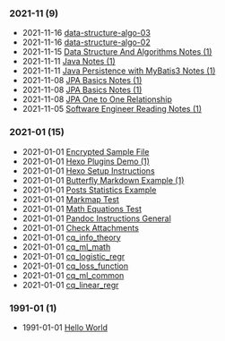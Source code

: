 ### **2021-11** (9)  
- 2021-11-16 [data-structure-algo-03](https://bzhao2718.github.io/reading-notes/cqNotes/SoftwareDev/DataStructureAlgo/data-structure-algo-03/)  
- 2021-11-16 [data-structure-algo-02](https://bzhao2718.github.io/reading-notes/cqNotes/SoftwareDev/DataStructureAlgo/data-structure-algo-02/)  
- 2021-11-15 [Data Structure And Algorithms Notes (1)](https://bzhao2718.github.io/reading-notes/cqNotes/SoftwareDev/DataStructureAlgo/data-structure-algo-01/)  
- 2021-11-11 [Java Notes (1)](https://bzhao2718.github.io/reading-notes/cqNotes/SoftwareDev/JavaNotes/Java-notes-01/)  
- 2021-11-11 [Java Persistence with MyBatis3 Notes (1)](https://bzhao2718.github.io/reading-notes/cqNotes/SoftwareDev/MyBatisBasicsNotes/MyBatis-basics-notes-01/)  
- 2021-11-08 [JPA Basics Notes (1)](https://bzhao2718.github.io/reading-notes/cqNotes/SoftwareDev/JPABasicsNotes/JPA-basics-notes-01/)  
- 2021-11-08 [JPA Basics Notes (1)](https://bzhao2718.github.io/reading-notes/cqNotes/SoftwareDev/MyBatisBasicsNotes/MyBatis-basics-ref-01/)  
- 2021-11-08 [JPA One to One Relationship](https://bzhao2718.github.io/reading-notes/cqNotes/SoftwareDev/JPABasicsNotes/JPA-basics-1to1-mapping/)  
- 2021-11-05 [Software Engineer Reading Notes (1)](https://bzhao2718.github.io/reading-notes/cqNotes/SoftwareDev/software-dev-notes-01/)  
  
  
### **2021-01** (15)  
- 2021-01-01 [Encrypted Sample File](https://bzhao2718.github.io/reading-notes/samples/SubFolder/encrypt_example1/)  
- 2021-01-01 [Hexo Plugins Demo (1)](https://bzhao2718.github.io/reading-notes/samples/SubFolder/hexo_plugin_demo_01/)  
- 2021-01-01 [Hexo Setup Instructions](https://bzhao2718.github.io/reading-notes/samples/ins_hexo_setup/)  
- 2021-01-01 [Butterfly Markdown Example (1)](https://bzhao2718.github.io/reading-notes/samples/SubFolder/butterfly_markdown_example-01/)  
- 2021-01-01 [Posts Statistics Example](https://bzhao2718.github.io/reading-notes/samples/SubFolder/hexo_stats_chart/)  
- 2021-01-01 [Markmap Test](https://bzhao2718.github.io/reading-notes/samples/SubFolder/markmap_test/)  
- 2021-01-01 [Math Equations Test](https://bzhao2718.github.io/reading-notes/samples/SubFolder/math_test/)  
- 2021-01-01 [Pandoc Instructions General](https://bzhao2718.github.io/reading-notes/samples/SubFolder/SubSubFolder/ins_pandoc_general/)  
- 2021-01-01 [Check Attachments](https://bzhao2718.github.io/reading-notes/samples/SubFolder/check-attachements/)  
- 2021-01-01 [cq_info_theory](https://bzhao2718.github.io/reading-notes/cqNotes/ML/cq-info-theory/)  
- 2021-01-01 [cq_ml_math](https://bzhao2718.github.io/reading-notes/cqNotes/ML/cq_ml_math/)  
- 2021-01-01 [cq_logistic_regr](https://bzhao2718.github.io/reading-notes/cqNotes/ML/cq_logistic_regr/)  
- 2021-01-01 [cq_loss_function](https://bzhao2718.github.io/reading-notes/cqNotes/ML/cq_loss_function/)  
- 2021-01-01 [cq_ml_common](https://bzhao2718.github.io/reading-notes/cqNotes/ML/cq_ml_common/)  
- 2021-01-01 [cq_linear_regr](https://bzhao2718.github.io/reading-notes/cqNotes/ML/cq_linear_regr/)  
  
  
### **1991-01** (1)  
- 1991-01-01 [Hello World](https://bzhao2718.github.io/reading-notes/hello-world/)  
  
